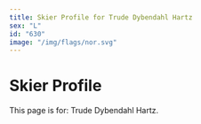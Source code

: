 ```yaml
---
title: Skier Profile for Trude Dybendahl Hartz
sex: "L"
id: "630"
image: "/img/flags/nor.svg" 
---
```


# Skier Profile

This page is for: Trude Dybendahl Hartz.
    